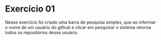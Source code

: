 # Exercício 01 

Nesse exercício foi criado uma barra de pesquisa simples, que ao informar o nome de um usuário do github e clicar em pesquisar
o sistema retorna todos os repositórios desse usuário. 